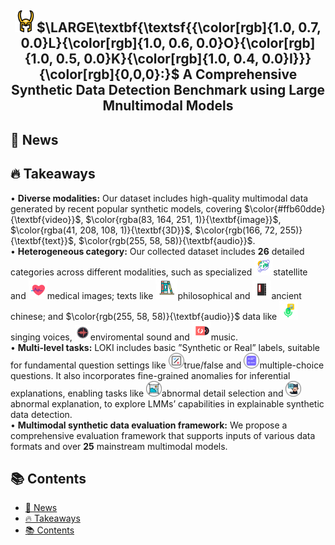 <h2 align="center"><img style="height: 35px;" src="https://github.com/opendatalab/LOKI/blob/27f9fa838ee344798e210ee00fa70ab1b32ef6ae/static/img/icons/loki.png">$\LARGE\textbf{\textsf{{\color[rgb]{1.0, 0.7, 0.0}L}{\color[rgb]{1.0, 0.6, 0.0}O}{\color[rgb]{1.0, 0.5, 0.0}K}{\color[rgb]{1.0, 0.4, 0.0}I}}}{\color[rgb]{0,0,0}:}$ 
 A Comprehensive Synthetic Data Detection Benchmark using Large Mnultimodal Models<h5 align="center">



## &#x1F389; News



## &#x1F525; Takeaways
<p class="text">
            • <strong>Diverse modalities:</strong> Our dataset includes high-quality multimodal data generated by recent popular synthetic models, covering 
            $\color{#ffb60dde}{\textbf{video}}$,
            $\color{rgba(83, 164, 251, 1)}{\textbf{image}}$,
            $\color{rgba(41, 208, 108, 1)}{\textbf{3D}}$,
            $\color{rgb(166, 72, 255)}{\textbf{text}}$,
            $\color{rgb(255, 58, 58)}{\textbf{audio}}$. <br>
            • <strong>Heterogeneous category:</strong> Our collected dataset includes <strong>26</strong> detailed categories across different modalities, such as specialized <img style="height: 30px;" src="https://github.com/opendatalab/LOKI/blob/27f9fa838ee344798e210ee00fa70ab1b32ef6ae/static/img/icons/satellite.png">statellite and 
            <img style="height: 30px;" src="https://github.com/opendatalab/LOKI/blob/27f9fa838ee344798e210ee00fa70ab1b32ef6ae/static/img/icons/medical.png">medical images;  texts like <img style="height: 35px;" src="https://github.com/opendatalab/LOKI/blob/27f9fa838ee344798e210ee00fa70ab1b32ef6ae/static/img/icons/philosophy.png">philosophical and
            <img style="height: 30px;" src="https://github.com/opendatalab/LOKI/blob/27f9fa838ee344798e210ee00fa70ab1b32ef6ae/static/img/icons/ancient-literature.png">ancient chinese; and $\color{rgb(255, 58, 58)}{\textbf{audio}}$ data like 
            <img style="height: 30px;" src="https://github.com/opendatalab/LOKI/blob/27f9fa838ee344798e210ee00fa70ab1b32ef6ae/static/img/icons/singing.png">singing voices, <img style="height: 25px;" src="https://github.com/opendatalab/LOKI/blob/27f9fa838ee344798e210ee00fa70ab1b32ef6ae/static/img/icons/audio2.png">enviromental sound and <img style="height: 30px;" src="https://github.com/opendatalab/LOKI/blob/27f9fa838ee344798e210ee00fa70ab1b32ef6ae/static/img/icons/music.png">music. <br>
            • <strong>Multi-level tasks:</strong> LOKI includes basic ”Synthetic or Real” labels, suitable for fundamental question settings like <img style="height: 25px;" src="https://github.com/opendatalab/LOKI/blob/27f9fa838ee344798e210ee00fa70ab1b32ef6ae/static/img/icons/judgement.png">true/false and <img style="height: 25px;" src="https://github.com/opendatalab/LOKI/blob/27f9fa838ee344798e210ee00fa70ab1b32ef6ae/static/img/icons/selection.png">multiple-choice questions. It also incorporates fine-grained
anomalies for inferential explanations, enabling tasks like <img style="height: 25px;" src="https://github.com/opendatalab/LOKI/blob/27f9fa838ee344798e210ee00fa70ab1b32ef6ae/static/img/icons/details-selection.png">abnormal detail selection and <img style="height: 25px;" src="https://github.com/opendatalab/LOKI/blob/27f9fa838ee344798e210ee00fa70ab1b32ef6ae/static/img/icons/explanation.png">abnormal
explanation, to explore LMMs’ capabilities in explainable synthetic data detection. <br>
            • <strong>Multimodal synthetic data evaluation framework:</strong> We propose a comprehensive evaluation framework
that supports inputs of various data formats and over <strong>25</strong> mainstream multimodal models.
</p>

## 📚 Contents

- [🎉 News](#-news)
- [🔥 Takeaways](#-takeaways)
- [📚 Contents](#-contents)
